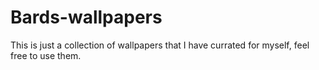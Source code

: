 # Bards-wallpapers
This is just a collection of wallpapers that I have currated for myself, feel free to use them.
